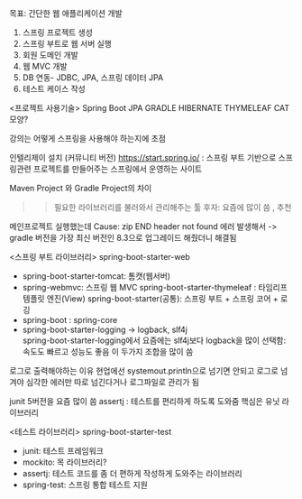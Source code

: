 목표: 간단한 웹 애플리케이션 개발
1. 스프링 프로젝트 생성
2. 스프링 부트로 웹 서버 실행
3. 회원 도메인 개발
4. 웹 MVC 개발
5. DB 연동- JDBC, JPA, 스프링 데이터 JPA
6. 테스트 케이스 작성

<프로젝트 사용기술>
Spring Boot
JPA
GRADLE
HIBERNATE
THYMELEAF
CAT모양?

강의는
어떻게 스프링을 사용해야 하는지에 초점

 인텔리제이 설치 (커뮤니티 버전)
 https://start.spring.io/
: 스프링 부트 기반으로 스프링관련 프로젝트를 만들어주는 스프링에서 운영하는 사이트

Maven Project 와 Gradle Project의 차이
>>필요한 라이브러리를 불러와서 관리해주는 툴
후자: 요즘에 많이 씀 , 추천


메인프로젝트 실행했는데
Cause: zip END header not found
에러 발생해서 -> gradle 버전을 가장 최신 버전인 8.3으로 업그레이드 해줬더니 해결됨


<스프링 부트 라이브러리>
spring-boot-starter-web 
- spring-boot-starter-tomcat: 톰캣(웹서버)
- spring-webmvc: 스프링 웹 MVC 
spring-boot-starter-thymeleaf : 타임리프 템플릿 엔진(View)
spring-boot-starter(공통): 스프링 부트 + 스프링 코어 + 로깅
- spring-boot : spring-core
- spring-boot-starter-logging -> logback, slf4j\
spring-boot-starter-logging에서
요즘에는 slf4j보다 logback을 많이 선택함: 속도도 빠르고 성능도 좋음
이 두가지 조합을 많이 씀

로그로 출력해야하는 이유
현업에선 systemout.println으로 넘기면 안되고 로그로 넘겨야 심각한 에러만 따로 넘긴다거나 로그파일로 관리가 됨


junit 5버전을 요즘 많이 씀
assertj : 테스트를 편리하게 하도록 도와줌
핵심은 유닛 라이브러리

<테스트 라이브러리>
spring-boot-starter-test
- junit: 테스트 프레임워크
- mockito: 목 라이브러리?
- assertj: 테스트 코드를 좀 더 편하게 작성하게 도와주는 라이브러리
- spring-test: 스프링 통합 테스트 지원
